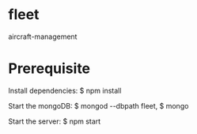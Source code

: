 # fleet
aircraft-management

# Prerequisite
Install dependencies:
$ npm install

Start the mongoDB:
$ mongod --dbpath fleet, 
$ mongo

Start the server:
$ npm start
